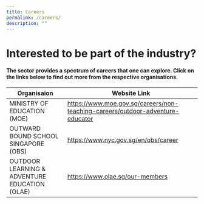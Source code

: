```yaml
---
title: Careers
permalink: /careers/
description: ""
---
```

# Interested to be part of the industry?
#### The sector provides a spectrum of careers that one can explore. Click on the links below to find out more from the respective organisations.





| Organisaion | Website Link |
| -------- | -------- |
| MINISTRY OF EDUCATION (MOE) | https://www.moe.gov.sg/careers/non-teaching-careers/outdoor-adventure-educator | 
|OUTWARD BOUND SCHOOL SINGAPORE (OBS) | https://www.nyc.gov.sg/en/obs/career |
| OUTDOOR LEARNING & ADVENTURE EDUCATION (OLAE) | https://www.olae.sg/our-members |